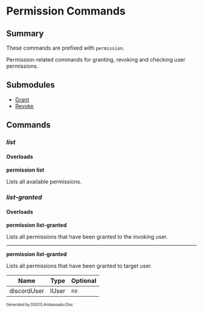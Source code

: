 ﻿Permission Commands
===================
## Summary
These commands are prefixed with `permission`. 

Permission-related commands for granting, revoking and checking user permissions.

## Submodules
* [Grant](permission_grant.md)
* [Revoke](permission_revoke.md)

## Commands
### *list*
#### Overloads
**permission list**

Lists all available permissions.

### *list-granted*
#### Overloads
**permission list-granted**

Lists all permissions that have been granted to the invoking user.

---

**permission list-granted**

Lists all permissions that have been granted to target user.

| Name | Type | Optional |
| --- | --- | --- |
| discordUser | IUser | `no` |

<sub><sup>Generated by DIGOS.Ambassador.Doc</sup></sub>